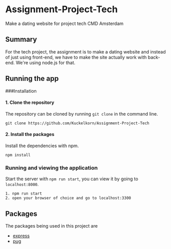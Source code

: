 # Assignment-Project-Tech
Make a dating website for project tech CMD Amsterdam

## Summary
For the tech project, the assignment is to make a dating website and instead of just using front-end, we have to make the site actually work with back-end. We're using node.js for that.

## Running the app

###Installation
#### 1. Clone the repository
The repository can be cloned by running `git clone` in the command line.
```
git clone https://github.com/Kuckelkorn/Assignment-Project-Tech
```

#### 2. Install the packages
Install the dependencies with npm.
```
npm install
```

### Running and viewing the application
Start the server with `npm run start`, you can view it by going to `localhost:8000`.
```
1. npm run start
2. open your browser of choice and go to localhost:3300
```

## Packages
The packages being used in this project are
* [express](https://www.npmjs.com/package/express)
* [pug](https://www.npmjs.com/package/pug)
